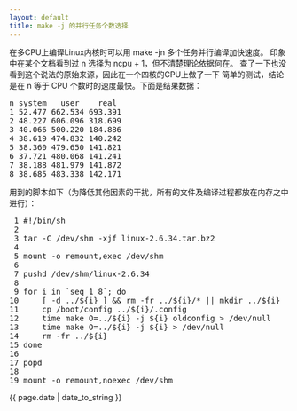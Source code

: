 ```yaml
---
layout: default
title: make -j 的并行任务个数选择
---
```


在多CPU上编译Linux内核时可以用 make -jn 多个任务并行编译加快速度。
印象中在某个文档看到过 n 选择为 ncpu + 1，但不清楚理论依据何在。
查了一下也没看到这个说法的原始来源，因此在一个四核的CPU上做了一下
简单的测试，结论是在 n 等于 CPU 个数时的速度最快。下面是结果数据：

<pre>
n system   user    real
1 52.477 662.534 693.391
2 48.227 606.096 318.699
3 40.066 500.220 184.886
4 38.619 474.832 140.242
5 38.360 479.650 141.821
6 37.721 480.068 141.241
7 38.188 481.979 141.872
8 38.685 483.338 142.171
</pre>

用到的脚本如下（为降低其他因素的干扰，所有的文件及编译过程都放在内存之中进行）：

<pre>
 1 #!/bin/sh
 2
 3 tar -C /dev/shm -xjf linux-2.6.34.tar.bz2
 4
 5 mount -o remount,exec /dev/shm
 6
 7 pushd /dev/shm/linux-2.6.34
 8
 9 for i in `seq 1 8`; do
10     [ -d ../${i} ] &amp;&amp; rm -fr ../${i}/* || mkdir ../${i}
11     cp /boot/config ../${i}/.config
12     time make O=../${i} -j ${i} oldconfig &gt; /dev/null
13     time make O=../${i} -j ${i} &gt; /dev/null
14     rm -fr ../${i}
15 done
16
17 popd
18
19 mount -o remount,noexec /dev/shm
</pre>

{{ page.date | date_to_string }}

